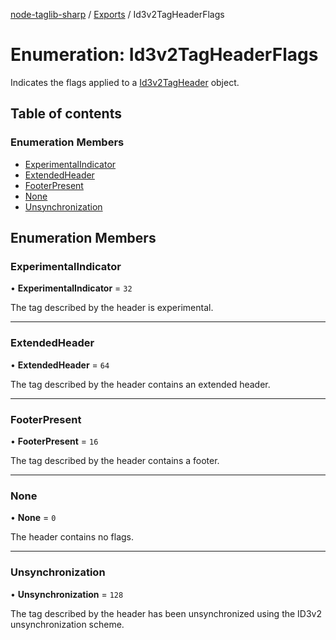 [node-taglib-sharp](../README.md) / [Exports](../modules.md) / Id3v2TagHeaderFlags

# Enumeration: Id3v2TagHeaderFlags

Indicates the flags applied to a [Id3v2TagHeader](../classes/Id3v2TagHeader.md) object.

## Table of contents

### Enumeration Members

- [ExperimentalIndicator](Id3v2TagHeaderFlags.md#experimentalindicator)
- [ExtendedHeader](Id3v2TagHeaderFlags.md#extendedheader)
- [FooterPresent](Id3v2TagHeaderFlags.md#footerpresent)
- [None](Id3v2TagHeaderFlags.md#none)
- [Unsynchronization](Id3v2TagHeaderFlags.md#unsynchronization)

## Enumeration Members

### ExperimentalIndicator

• **ExperimentalIndicator** = ``32``

The tag described by the header is experimental.

___

### ExtendedHeader

• **ExtendedHeader** = ``64``

The tag described by the header contains an extended header.

___

### FooterPresent

• **FooterPresent** = ``16``

The tag described by the header contains a footer.

___

### None

• **None** = ``0``

The header contains no flags.

___

### Unsynchronization

• **Unsynchronization** = ``128``

The tag described by the header has been unsynchronized using the ID3v2 unsynchronization
scheme.
